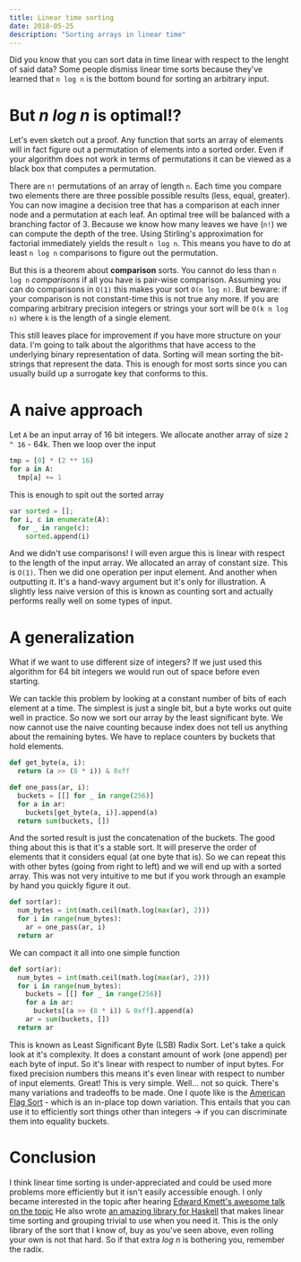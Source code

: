 ```yaml
---
title: Linear time sorting
date: 2018-05-25
description: "Sorting arrays in linear time"
---
```


Did you know that you can sort data in time linear with respect to the lenght
of said data?  Some people dismiss linear time sorts because they've learned
that `n log n` is the bottom bound for sorting an arbitrary input.

# But *n log n* is optimal!?

Let's even sketch out a proof. Any function that sorts an array of elements
will in fact figure out a permutation of elements into a sorted order. Even if
your algorithm does not work in terms of permutations it can be viewed as a
black box that computes a permutation.

There are `n!` permutations of an array of length `n`. Each time you compare
two elements there are three possible possible results (less, equal, greater).
You can now imagine a decision tree that has a comparison at each inner node
and a permutation at each leaf.  An optimal tree will be balanced with a
branching factor of 3. Because we know how many leaves we have (`n!`) we can
compute the depth of the tree. Using Stirling's approximation for factorial
immediately yields the result `n log n`. This means you have to do at least `n
log n` comparisons to figure out the permutation.

But this is a theorem about **comparison** sorts. You cannot do less than `n
log n` *comparisons* if all you have is pair-wise comparison. Assuming you can
do comparisons in `O(1)` this makes your sort `O(n log n)`. But beware: if your
comparison is not constant-time this is not true any more. If you are comparing
arbitrary precision integers or strings your sort will be `O(k n log n)` where
`k` is the length of a single element.

This still leaves place for improvement if you have more structure on your
data. I'm going to talk about the algorithms that have access to the underlying
binary representation of data. Sorting will mean sorting the bit-strings that
represent the data. This is enough for most sorts since you can usually build
up a surrogate key that conforms to this.

# A naive approach

Let `A` be an input array of 16 bit integers. We allocate another array of size
`2 ^ 16` - 64k. Then we loop over the input

```python
tmp = [0] * (2 ** 16)
for a in A:
  tmp[a] += 1
```

This is enough to spit out the sorted array

```python
var sorted = [];
for i, c in enumerate(A):
  for _ in range(c):
    sorted.append(i)
```

And we didn't use comparisons! I will even argue this is linear with respect to
the length of the input array. We allocated an array of constant size. This is
`O(1)`. Then we did one operation per input element. And another when
outputting it. It's a hand-wavy argument but it's only for illustration.  A
slightly less naive version of this is known as counting sort and actually
performs really well on some types of input.

# A generalization

What if we want to use different size of integers? If we just used this
algorithm for 64 bit integers we would run out of space before even starting.

We can tackle this problem by looking at a constant number of bits of each
element at a time. The simplest is just a single bit, but a byte works out
quite well in practice. So now we sort our array by the least significant byte.
We now cannot use the naive counting because index does not tell us anything
about the remaining bytes. We have to replace counters by buckets that hold
elements.

```python
def get_byte(a, i):
  return (a >> (8 * i)) & 0xff

def one_pass(ar, i):
  buckets = [[] for _ in range(256)]
  for a in ar:
    buckets[get_byte(a, i)].append(a)
  return sum(buckets, [])
```

And the sorted result is just the concatenation of the buckets. The good thing
about this is that it's a stable sort. It will preserve the order of elements
that it considers equal (at one byte that is). So we can repeat this with other
bytes (going from right to left) and we will end up with a sorted array. This
was not very intuitive to me but if you work through an example by hand you
quickly figure it out.

```python
def sort(ar):
  num_bytes = int(math.ceil(math.log(max(ar), 2)))
  for i in range(num_bytes):
    ar = one_pass(ar, i)
  return ar
```

We can compact it all into one simple function

```python
def sort(ar):
  num_bytes = int(math.ceil(math.log(max(ar), 2)))
  for i in range(num_bytes):
    buckets = [[] for _ in range(256)]
    for a in ar:
      buckets[(a >> (8 * i)) & 0xff].append(a)
    ar = sum(buckets, [])
  return ar
```

This is known as Least Significant Byte (LSB) Radix Sort. Let's take a quick
look at it's complexity. It does a constant amount of work (one append) per
each byte of input. So it's linear with respect to number of input bytes. For
fixed precision numbers this means it's even linear with respect to number of
input elements. Great! This is very simple. Well... not so quick. There's many
variations and tradeoffs to be made. One I quote like is the [American Flag
Sort](https://en.wikipedia.org/wiki/American_flag_sort) - which is an in-place
top down variation. This entails that you can use it to efficiently sort things
other than integers -> if you can discriminate them into equality buckets.

# Conclusion

I think linear time sorting is under-appreciated and could be used more
problems more efficiently but it isn't easily accessible enough.  I only became
interested in the topic after hearing [Edward Kmett's awesome talk on the
topic](https://www.youtube.com/watch?v=cB8DapKQz-I) He also wrote [an amazing
library for Haskell](https://hackage.haskell.org/package/discrimination) that
makes linear time sorting and grouping trivial to use when you need it. This is
the only library of the sort that I know of, buy as you've seen above, even
rolling your own is not that hard. So if that extra *log n* is bothering you,
remember the radix.
